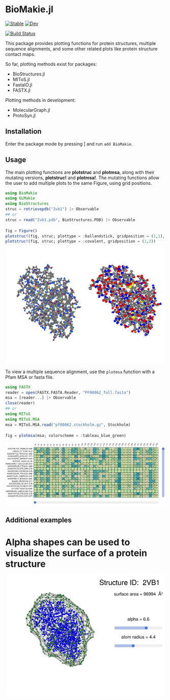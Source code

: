 # BioMakie.jl
[![Stable](https://img.shields.io/badge/docs-stable-blue.svg)](https://kool7d.github.io/BioMakie.jl/stable)
[![Dev](https://img.shields.io/badge/docs-dev-blue.svg)](https://kool7d.github.io/BioMakie.jl/dev)

[![Build Status](https://github.com/kool7d/BioMakie.jl/workflows/CI/badge.svg)](https://github.com/kool7d/BioMakie.jl/actions?query=workflow%3ACI+branch%3Amaster)
<!-- [![codecov.io](http://codecov.io/github/kool7d/BioMakie.jl/coverage.svg?branch=master)](http://codecov.io/github/kool7d/BioMakie.jl?branch=master) -->

This package provides plotting functions for protein structures, multiple sequence alignments, and some other related plots like protein structure contact maps.

So far, plotting methods exist for packages: 
 - BioStructures.jl
 - MIToS.jl
 - FastaIO.jl
 - FASTX.jl

Plotting methods in development:
 - MolecularGraph.jl
 - ProtoSyn.jl

## Installation
 
Enter the package mode by pressing ] and run `add BioMakie`.

## Usage

The main plotting functions are **plotstruc** and **plotmsa**, along with their mutating 
versions, **plotstruc!** and **plotmsa!**. The mutating functions allow the user to add multiple plots to the same Figure, using grid positions.

```julia
using BioMakie
using GLMakie
using BioStructures
struc = retrievepdb("2vb1") |> Observable
## or
struc = read("2vb1.pdb", BioStructures.PDB) |> Observable

fig = Figure()
plotstruc!(fig, struc; plottype = :ballandstick, gridposition = (1,1), atomcolors = aquacolors)
plotstruc!(fig, struc; plottype = :covalent, gridposition = (1,2))
```
<p align="center"><img src="docs/src/assets/2vb1.png"></p>

To view a multiple sequence alignment, use the `plotmsa` function with a Pfam MSA or fasta file.

```julia
using FASTX
reader = open(FASTX.FASTA.Reader, "PF00062_full.fasta")
msa = [reader...] |> Observable
close(reader)
## or 
using MIToS
using MIToS.MSA
msa = MIToS.MSA.read("pf00062.stockholm.gz", Stockholm)

fig = plotmsa(msa; colorscheme = :tableau_blue_green)
```
<p align="center"><img src="docs/src/assets/msa.png"></p>

## Additional examples

# Alpha shapes can be used to visualize the surface of a protein structure

<p align="center"><img src="docs/src/assets/alphashape.png"></p>
